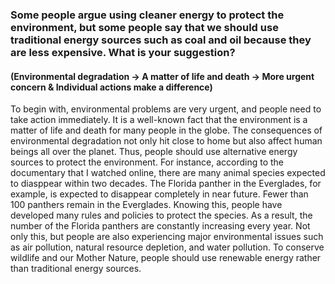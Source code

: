 ### Some people argue using cleaner energy to protect the environment, but some people say that we should use traditional energy sources such as coal and oil because they are less expensive. What is your suggestion?

#### (Environmental degradation -> A matter of life and death -> More urgent concern & Individual actions make a difference)

To begin with, environmental problems are very urgent, and people need to take action immediately. It is a well-known fact that the environment is a matter of life and death for many people in the globe. The consequences of environmental degradation not only hit close to home but also affect human beings all over the planet. Thus, people should use alternative energy sources to protect the environment. For instance, according to the documentary that I watched online, there are many animal species expected to diasppear within two decades. The Florida panther in the Everglades, for example, is expected to disappear completely in near future. Fewer than 100 panthers remain in the Everglades. Knowing this, people have developed many rules and policies to protect the species. As a result, the number of the Florida panthers are constantly increasing every year. Not only this, but people are also experiencing major environmental issues such as air pollution, natural resource depletion, and water pollution. To conserve wildlife and our Mother Nature, people should use renewable energy rather than traditional energy sources.
